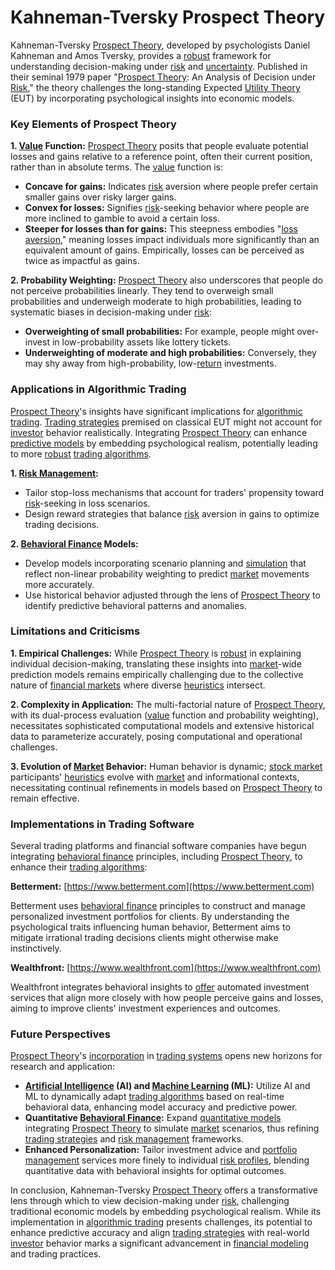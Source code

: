# Kahneman-Tversky Prospect Theory

Kahneman-Tversky [Prospect Theory](../p/prospect_theory_in_trading.md), developed by psychologists Daniel Kahneman and Amos Tversky, provides a [robust](../r/robust.md) framework for understanding decision-making under [risk](../r/risk.md) and [uncertainty](../u/uncertainty_in_trading.md). Published in their seminal 1979 paper "[Prospect Theory](../p/prospect_theory_in_trading.md): An Analysis of Decision under [Risk](../r/risk.md)," the theory challenges the long-standing Expected [Utility Theory](../u/utility_theory_in_trading.md) (EUT) by incorporating psychological insights into economic models.

### Key Elements of Prospect Theory

**1. [Value](../v/value.md) Function:**
[Prospect Theory](../p/prospect_theory_in_trading.md) posits that people evaluate potential losses and gains relative to a reference point, often their current position, rather than in absolute terms. The [value](../v/value.md) function is:
- **Concave for gains:** Indicates [risk](../r/risk.md) aversion where people prefer certain smaller gains over risky larger gains.
- **Convex for losses:** Signifies [risk](../r/risk.md)-seeking behavior where people are more inclined to gamble to avoid a certain loss.
- **Steeper for losses than for gains:** This steepness embodies "[loss aversion](../l/loss_aversion.md)," meaning losses impact individuals more significantly than an equivalent amount of gains. Empirically, losses can be perceived as twice as impactful as gains.

**2. Probability Weighting:**
[Prospect Theory](../p/prospect_theory_in_trading.md) also underscores that people do not perceive probabilities linearly. They tend to overweigh small probabilities and underweigh moderate to high probabilities, leading to systematic biases in decision-making under [risk](../r/risk.md):
- **Overweighting of small probabilities:** For example, people might over-invest in low-probability assets like lottery tickets.
- **Underweighting of moderate and high probabilities:** Conversely, they may shy away from high-probability, low-[return](../r/return.md) investments.

### Applications in Algorithmic Trading

[Prospect Theory](../p/prospect_theory_in_trading.md)'s insights have significant implications for [algorithmic trading](../a/algorithmic_trading.md). [Trading strategies](../t/trading_strategies.md) premised on classical EUT might not account for [investor](../i/investor.md) behavior realistically. Integrating [Prospect Theory](../p/prospect_theory_in_trading.md) can enhance [predictive models](../p/predictive_models_in_trading.md) by embedding psychological realism, potentially leading to more [robust](../r/robust.md) [trading algorithms](../t/trading_algorithms.md).

**1. [Risk Management](../r/risk_management.md):**
- Tailor stop-loss mechanisms that account for traders' propensity toward [risk](../r/risk.md)-seeking in loss scenarios.
- Design reward strategies that balance [risk](../r/risk.md) aversion in gains to optimize trading decisions.

**2. [Behavioral Finance](../b/behavioral_finance.md) Models:**
- Develop models incorporating scenario planning and [simulation](../s/simulation_in_trading.md) that reflect non-linear probability weighting to predict [market](../m/market.md) movements more accurately.
- Use historical behavior adjusted through the lens of [Prospect Theory](../p/prospect_theory_in_trading.md) to identify predictive behavioral patterns and anomalies.

### Limitations and Criticisms

**1. Empirical Challenges:**
While [Prospect Theory](../p/prospect_theory_in_trading.md) is [robust](../r/robust.md) in explaining individual decision-making, translating these insights into [market](../m/market.md)-wide prediction models remains empirically challenging due to the collective nature of [financial markets](../f/financial_market.md) where diverse [heuristics](../h/heuristics.md) intersect.

**2. Complexity in Application:**
The multi-factorial nature of [Prospect Theory](../p/prospect_theory_in_trading.md), with its dual-process evaluation ([value](../v/value.md) function and probability weighting), necessitates sophisticated computational models and extensive historical data to parameterize accurately, posing computational and operational challenges.

**3. Evolution of [Market](../m/market.md) Behavior:**
Human behavior is dynamic; [stock market](../s/stock_market.md) participants' [heuristics](../h/heuristics.md) evolve with [market](../m/market.md) and informational contexts, necessitating continual refinements in models based on [Prospect Theory](../p/prospect_theory_in_trading.md) to remain effective.

### Implementations in Trading Software

Several trading platforms and financial software companies have begun integrating [behavioral finance](../b/behavioral_finance.md) principles, including [Prospect Theory](../p/prospect_theory_in_trading.md), to enhance their [trading algorithms](../t/trading_algorithms.md):

**Betterment:**
[https://www.betterment.com](https://www.betterment.com)

Betterment uses [behavioral finance](../b/behavioral_finance.md) principles to construct and manage personalized investment portfolios for clients. By understanding the psychological traits influencing human behavior, Betterment aims to mitigate irrational trading decisions clients might otherwise make instinctively.

**Wealthfront:**
[https://www.wealthfront.com](https://www.wealthfront.com)

Wealthfront integrates behavioral insights to [offer](../o/offer.md) automated investment services that align more closely with how people perceive gains and losses, aiming to improve clients' investment experiences and outcomes.

### Future Perspectives

[Prospect Theory](../p/prospect_theory_in_trading.md)'s [incorporation](../i/incorporation.md) in [trading systems](../t/trading_systems.md) opens new horizons for research and application:
- **[Artificial Intelligence](../a/artificial_intelligence_in_trading.md) (AI) and [Machine Learning](../m/machine_learning.md) (ML):** Utilize AI and ML to dynamically adapt [trading algorithms](../t/trading_algorithms.md) based on real-time behavioral data, enhancing model accuracy and predictive power.
- **Quantitative [Behavioral Finance](../b/behavioral_finance.md):** Expand [quantitative models](../q/quantitative_models.md) integrating [Prospect Theory](../p/prospect_theory_in_trading.md) to simulate [market](../m/market.md) scenarios, thus refining [trading strategies](../t/trading_strategies.md) and [risk management](../r/risk_management.md) frameworks.
- **Enhanced Personalization:** Tailor investment advice and [portfolio management](../p/portfolio_management.md) services more finely to individual [risk profiles](../r/risk_profiles.md), blending quantitative data with behavioral insights for optimal outcomes.

In conclusion, Kahneman-Tversky [Prospect Theory](../p/prospect_theory_in_trading.md) offers a transformative lens through which to view decision-making under [risk](../r/risk.md), challenging traditional economic models by embedding psychological realism. While its implementation in [algorithmic trading](../a/algorithmic_trading.md) presents challenges, its potential to enhance predictive accuracy and align [trading strategies](../t/trading_strategies.md) with real-world [investor](../i/investor.md) behavior marks a significant advancement in [financial modeling](../f/financial_modeling.md) and trading practices.
